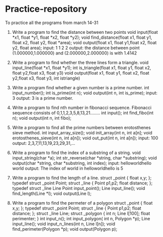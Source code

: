 # Practice-repository
To practice all the programs from march 14-31
1. Write a program to find the distance between two points
void input(float *x1, float *y1, float *x2, float *y2);
void find_distance(float x1, float y1, float x2, float y2, float *area);
void output(float x1, float y1,float x2, float y2, float area);
input:
1 1 2 2
output:
the distance between point (1.000000,1.000000) and (2.000000,2.000000) is with 1.4142


2. Write a program to find whether the three lines form a triangle.
void input_line(float *x1, float *y1);
int is_triangle(float x1, float y1, float x2, float y2,float x3, float y3)
void output(float x1, float y1, float x2, float y2,float x3, float y3, int istriangle)


3. Write a program find whether a given number is a prime number.
int input_number();
int is_prime(int n);
void output(int n, int is_prime);
input:
3
output:
3 is a prime number.


4. Write a program to find nth number in fibonacci sequence.
Fibonacci sequence consists of 0,1,1,2,3,5,8,13,21........
int input();
int find_fibo(int n);
void output(int n, int fibo);


5. Write a program to find all the prime numbers between erotosthenes sieve method.
int input_array_size();
void init_array(int n, int a[n];
void erotosthenes_sieve(int n, int a[n]);
void out_put(int n, int a[n]);
input:
100
output:
2,3,7,11,13,19,23,29,31,...


6. Write a program to find the index of a substring of a string.
void input_string(char *a);
int str_reverse(char *string, char *substring);
void output(char *string, char *substring, int index);
input:
helloworldhello
world
output:
The index of world in helloworldhello is 5


7. Write a program to find the length of a line.
struct _point {
float x,y;
};
typedef struct _point Point;
struct _line
{
Point p1,p2;
float distance;
};
typedef struct _line Line
Point input_point();
Line input_line();
void find_length(Line *l);
void output(Line l);


8. Write a program to find the permeter of a polygon
struct _point {
float x,y;
};
typedef struct _point Point;
struct _line
{
Point p1,p2;
float distance;
};
struct _line Line;
struct _polygon {
int n;
Line l[100];
float perimenter;
}
int input_n();
int input_polygon( int n, Polygon *p);
Line input_line();
void input_n_lines(int n, Line l[n]);
void find_perimeter(Polygon *p);
void output(Polygon p);
